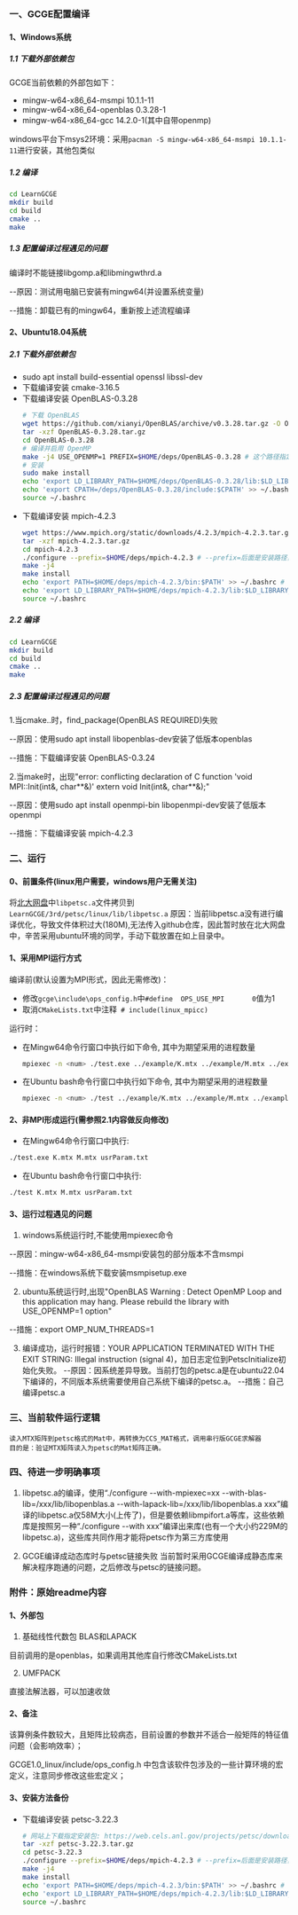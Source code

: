 ### 一、GCGE配置编译

#### 1、Windows系统
##### 1.1 下载外部依赖包
GCGE当前依赖的外部包如下：
- mingw-w64-x86_64-msmpi 10.1.1-11
- mingw-w64-x86_64-openblas 0.3.28-1
- mingw-w64-x86_64-gcc 14.2.0-1(其中自带openmp)

windows平台下msys2环境：采用`pacman -S mingw-w64-x86_64-msmpi 10.1.1-11`进行安装，其他包类似

##### 1.2 编译
```bash
cd LearnGCGE
mkdir build
cd build
cmake ..
make 
```

##### 1.3 配置编译过程遇见的问题
编译时不能链接libgomp.a和libmingwthrd.a

--原因：测试用电脑已安装有mingw64(并设置系统变量)

--措施：卸载已有的mingw64，重新按上述流程编译


#### 2、Ubuntu18.04系统
##### 2.1 下载外部依赖包
- sudo apt install build-essential openssl libssl-dev 
- 下载编译安装 cmake-3.16.5
- 下载编译安装 OpenBLAS-0.3.28
    ```bash
    # 下载 OpenBLAS
    wget https://github.com/xianyi/OpenBLAS/archive/v0.3.28.tar.gz -O OpenBLAS-0.3.28.tar.gz
    tar -xzf OpenBLAS-0.3.28.tar.gz
    cd OpenBLAS-0.3.28
    # 编译并启用 OpenMP
    make -j4 USE_OPENMP=1 PREFIX=$HOME/deps/OpenBLAS-0.3.28 # 这个路径指定好像没生效，生成在了/opt/OpenBLAS/下
    # 安装
    sudo make install
    echo 'export LD_LIBRARY_PATH=$HOME/deps/OpenBLAS-0.3.28/lib:$LD_LIBRARY_PATH' >> ~/.bashrc
    echo 'export CPATH=/deps/OpenBLAS-0.3.28/include:$CPATH' >> ~/.bashrc
    source ~/.bashrc
    ```
- 下载编译安装 mpich-4.2.3
    ```bash
    wget https://www.mpich.org/static/downloads/4.2.3/mpich-4.2.3.tar.gz
    tar -xzf mpich-4.2.3.tar.gz
    cd mpich-4.2.3
    ./configure --prefix=$HOME/deps/mpich-4.2.3 # --prefix=后面是安装路径，可不填则默认安装到系统路径
    make -j4
    make install
    echo 'export PATH=$HOME/deps/mpich-4.2.3/bin:$PATH' >> ~/.bashrc # 路径要根据自己的安装路径而定
    echo 'export LD_LIBRARY_PATH=$HOME/deps/mpich-4.2.3/lib:$LD_LIBRARY_PATH' >> ~/.bashrc
    source ~/.bashrc
    ```

##### 2.2 编译
```bash
cd LearnGCGE
mkdir build
cd build
cmake ..
make 
```

##### 2.3 配置编译过程遇见的问题
1.当cmake..时，find_package(OpenBLAS REQUIRED)失败

--原因：使用sudo apt install libopenblas-dev安装了低版本openblas

--措施：下载编译安装 OpenBLAS-0.3.24 


2.当make时，出现"error: conflicting declaration of C function 'void MPI::Init(int&, char**&)' extern void Init(int&, char**&);"

--原因：使用sudo apt install openmpi-bin libopenmpi-dev安装了低版本openmpi

--措施：下载编译安装 mpich-4.2.3


### 二、运行
#### 0、前置条件(linux用户需要，windows用户无需关注)
将[北大网盘](https://disk.pku.edu.cn/anyshare/en-us/link/AA548F0BE3A06C4D5F89ACDBB75CA064A5/1C76B092E67C4259A300273659600FC2/15A06B7829A24EDDBADD099A1AA3EAE5?_tb=none)中`libpetsc.a`文件拷贝到`LearnGCGE/3rd/petsc/linux/lib/libpetsc.a`
原因：当前libpetsc.a没有进行编译优化，导致文件体积过大(180M),无法传入github仓库，因此暂时放在北大网盘中，辛苦采用ubuntu环境的同学，手动下载放置在如上目录中。

#### 1、采用MPI运行方式
编译前(默认设置为MPI形式，因此无需修改)：
 - 修改`gcge\include\ops_config.h`中`#define  OPS_USE_MPI       0`值为1
 - 取消`CMakeLists.txt`中注释` # include(linux_mpicc)`

运行时：
 - 在Mingw64命令行窗口中执行如下命令, 其中<num>为期望采用的进程数量
    ```bash
    mpiexec -n <num> ./test.exe ../example/K.mtx ../example/M.mtx ../example/usrParam.txt
    ```
 - 在Ubuntu bash命令行窗口中执行如下命令, 其中<num>为期望采用的进程数量
    ```bash
    mpiexec -n <num> ./test ../example/K.mtx ../example/M.mtx ../example/usrParam.txt
    ```
#### 2、非MPI形成运行(需参照2.1内容做反向修改)
 - 在Mingw64命令行窗口中执行:

```bash
./test.exe K.mtx M.mtx usrParam.txt
```
 - 在Ubuntu bash命令行窗口中执行:

```bash
./test K.mtx M.mtx usrParam.txt
```
#### 3、运行过程遇见的问题
1. windows系统运行时,不能使用mpiexec命令

--原因：mingw-w64-x86_64-msmpi安装包的部分版本不含msmpi

--措施：在windows系统下载安装msmpisetup.exe

2. ubuntu系统运行时,出现"OpenBLAS Warning : Detect OpenMP Loop and this application may hang. Please rebuild the library with USE_OPENMP=1 option"

--措施：export OMP_NUM_THREADS=1

3. 编译成功，运行时报错：YOUR APPLICATION TERMINATED WITH THE EXIT STRING: Illegal instruction (signal 4)，加日志定位到PetscInitialize初始化失败。
--原因：因系统差异导致。当前打包的petsc.a是在ubuntu22.04下编译的，不同版本系统需要使用自己系统下编译的petsc.a。
--措施：自己编译petsc.a

### 三、当前软件运行逻辑
    读入MTX矩阵到petsc格式的Mat中，再转换为CCS_MAT格式，调用串行版GCGE求解器
    目的是：验证MTX矩阵读入为petsc的Mat矩阵正确。


### 四、待进一步明确事项
1. libpetsc.a的编译，使用“./configure --with-mpiexec=xx --with-blas-lib=/xxx/lib/libopenblas.a --with-lapack-lib=/xxx/lib/libopenblas.a  xxx”编译的libpetsc.a仅58M大小(上传了)，但是要依赖libmpifort.a等库，这些依赖库是按照另一种“./configure --with xxx”编译出来库(也有一个大小约229M的libpetsc.a)，这些库共同作用才能将petsc作为第三方库使用

2. GCGE编译成动态库时与petsc链接失败
    当前暂时采用GCGE编译成静态库来解决程序跑通的问题，之后修改与petsc的链接问题。

### 附件：原始readme内容
#### 1、外部包

1. 基础线性代数包 BLAS和LAPACK

目前调用的是openblas，如果调用其他库自行修改CMakeLists.txt

2. UMFPACK

直接法解法器，可以加速收敛

#### 2、备注

该算例条件数较大，且矩阵比较病态，目前设置的参数并不适合一般矩阵的特征值问题（会影响效率）；

GCGE1.0_linux/include/ops_config.h 中包含该软件包涉及的一些计算环境的宏定义，注意同步修改这些宏定义；

#### 3、安装方法备份

- 下载编译安装 petsc-3.22.3
    ```bash
    # 网站上下载指定安装包: https://web.cels.anl.gov/projects/petsc/download/release-snapshots/
    tar -xzf petsc-3.22.3.tar.gz
    cd petsc-3.22.3
    ./configure --prefix=$HOME/deps/mpich-4.2.3 # --prefix=后面是安装路径，可不填则默认安装到系统路径
    make -j4
    make install
    echo 'export PATH=$HOME/deps/mpich-4.2.3/bin:$PATH' >> ~/.bashrc # 路径要根据自己的安装路径而定
    echo 'export LD_LIBRARY_PATH=$HOME/deps/mpich-4.2.3/lib:$LD_LIBRARY_PATH' >> ~/.bashrc
    source ~/.bashrc
    ```

